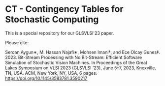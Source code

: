 # CT - Contingency Tables for Stochastic Computing

This is a special repository for our GLSVLSI'23 paper.

Please cite:

Sercan Aygun∗, M. Hassan Najafi∗, Mohsen Imani†, and Ece Olcay Gunes‡.
2023. Bit-Stream Processing with No Bit-Stream: Efficient Software Simulation of Stochastic Vision Machines. In Proceedings of the Great Lakes Symposium on VLSI 2023 (GLSVLSI ’23), June 5–7, 2023, Knoxville, TN, USA. ACM, New York, NY, USA, 6 pages. https://doi.org/10.1145/3583781.3590217
